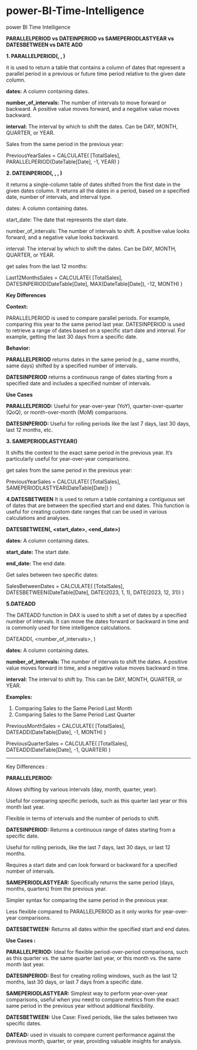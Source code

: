 # power-BI-Time-Intelligence
power BI Time Intelligence

**PARALLELPERIOD vs DATEINPERIOD vs SAMEPERIODLASTYEAR vs DATESBETWEEN vs DATE ADD**

**1. PARALLELPERIOD(<Dates>, <Number of Intervals>, <Interval>)**

it is used to return a table that contains a column of dates that represent a parallel period in a previous or future time period relative to the given date column.

**dates:** A column containing dates.

**number_of_intervals:** The number of intervals to move forward or backward. A positive value moves forward, and a negative value moves backward.

**interval:** The interval by which to shift the dates. Can be DAY, MONTH, QUARTER, or YEAR.

Sales from the same period in the previous year:

PreviousYearSales = 
CALCULATE(
    [TotalSales],
    PARALLELPERIOD(DateTable[Date], -1, YEAR)
)

**2. DATEINPERIOD(<Dates>, <StartDate>, <NumberOfIntervals>, <Interval>)**

it returns a single-column table of dates shifted from the first date in the given dates column. It returns all the dates in a period, based on a specified date, number of intervals, and interval type.

dates: A column containing dates.

start_date: The date that represents the start date.

number_of_intervals: The number of intervals to shift. A positive value looks forward, and a negative value looks backward.

interval: The interval by which to shift the dates. Can be DAY, MONTH, QUARTER, or YEAR.

get sales from the last 12 months:

Last12MonthsSales = 
CALCULATE(
    [TotalSales],
    DATESINPERIOD(DateTable[Date], MAX(DateTable[Date]), -12, MONTH)
)

**Key Differences**

**Context:**

PARALLELPERIOD is used to compare parallel periods. For example, comparing this year to the same period last year.
DATESINPERIOD is used to retrieve a range of dates based on a specific start date and interval. For example, getting the last 30 days from a specific date.

**Behavior:**

**PARALLELPERIOD** returns dates in the same period (e.g., same months, same days) shifted by a specified number of intervals.

**DATESINPERIOD** returns a continuous range of dates starting from a specified date and includes a specified number of intervals.

**Use Cases**

**PARALLELPERIOD:** Useful for year-over-year (YoY), quarter-over-quarter (QoQ), or month-over-month (MoM) comparisons.

**DATESINPERIOD:** Useful for rolling periods like the last 7 days, last 30 days, last 12 months, etc.

**3. SAMEPERIODLASTYEAR(<dates>)**

It shifts the context to the exact same period in the previous year. It’s particularly useful for year-over-year comparisons.

get sales from the same period in the previous year:

PreviousYearSales = 
CALCULATE(
    [TotalSales],
    SAMEPERIODLASTYEAR(DateTable[Date])
)

**4.DATESBETWEEN**
It is used to return a table containing a contiguous set of dates that are between the specified start and end dates. This function is useful for creating custom date ranges that can be used in various calculations and analyses.

**DATESBETWEEN(<dates>, <start_date>, <end_date>)**

**dates:** A column containing dates.

**start_date:** The start date.

**end_date:** The end date.

Get sales between two specific dates:

SalesBetweenDates = 
CALCULATE(
    [TotalSales],
    DATESBETWEEN(DateTable[Date], DATE(2023, 1, 1), DATE(2023, 12, 31))
)

**5.DATEADD**

The DATEADD function in DAX is used to shift a set of dates by a specified number of intervals. It can move the dates forward or backward in time and is commonly used for time intelligence calculations.

DATEADD(<dates>, <number_of_intervals>, <interval>)

**dates:** A column containing dates.

**number_of_intervals:** The number of intervals to shift the dates. A positive value moves forward in time, and a negative value moves backward in time.

**interval:** The interval to shift by. This can be DAY, MONTH, QUARTER, or YEAR.

**Examples:**
1. Comparing Sales to the Same Period Last Month
2. Comparing Sales to the Same Period Last Quarter

PreviousMonthSales = 
CALCULATE(
    [TotalSales],
    DATEADD(DateTable[Date], -1, MONTH)
)

PreviousQuarterSales = 
CALCULATE(
    [TotalSales],
    DATEADD(DateTable[Date], -1, QUARTER)
)

--------------------------------------------------------------------------------------------------------------------------------------------
Key Differences :

**PARALLELPERIOD:**

Allows shifting by various intervals (day, month, quarter, year).

Useful for comparing specific periods, such as this quarter last year or this month last year.

Flexible in terms of intervals and the number of periods to shift.

**DATESINPERIOD:**
Returns a continuous range of dates starting from a specific date.

Useful for rolling periods, like the last 7 days, last 30 days, or last 12 months.

Requires a start date and can look forward or backward for a specified number of intervals.

**SAMEPERIODLASTYEAR:**
Specifically returns the same period (days, months, quarters) from the previous year.

Simpler syntax for comparing the same period in the previous year.

Less flexible compared to PARALLELPERIOD as it only works for year-over-year comparisons.

**DATESBETWEEN:**  Returns all dates within the specified start and end dates.

**Use Cases :**

**PARALLELPERIOD:** Ideal for flexible period-over-period comparisons, such as this quarter vs. the same quarter last year, or this month vs. the same month last year.

**DATESINPERIOD:** Best for creating rolling windows, such as the last 12 months, last 30 days, or last 7 days from a specific date.

**SAMEPERIODLASTYEAR:** Simplest way to perform year-over-year comparisons, useful when you need to compare metrics from the exact same period in the previous year without additional flexibility.

**DATESBETWEEN:** Use Case: Fixed periods, like the sales between two specific dates.

**DATEAD:** used in visuals to compare current performance against the previous month, quarter, or year, providing valuable insights for analysis.
